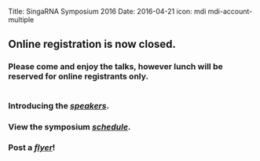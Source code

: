 Title: SingaRNA Symposium 2016
Date: 2016-04-21
icon: mdi mdi-account-multiple

<!--## Click [**here**](http://goo.gl/forms/0awa0rCjGbMxPWBI3) to register.//-->
## Online registration is now closed. 
### Please come and enjoy the talks, however lunch will be reserved for online registrants only.

<div class="row">
  <div class="6u">

<section>
<a href="SG-RNA_flyerv7.pdf" class="image feature"><img src="flyerv7.png" alt="" /></a>
</section>

  </div>


### Introducing the [***speakers***](Speaker_profilesv6.pdf).

### View the symposium [***schedule***](schedulev7.pdf).

### Post a [***flyer***](SG-RNA_flyerv7.pdf)!
